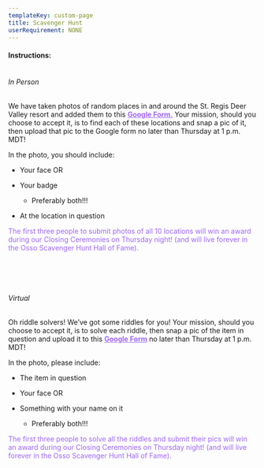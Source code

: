 ```yaml
---
templateKey: custom-page
title: Scavenger Hunt
userRequirement: NONE
---
```

#### Instructions:

###### <br>In Person

We have taken photos of random places in and around the St. Regis Deer Valley resort and added them to this <a href="https://forms.gle/AgQcTkTp6DEL24gJ6" target="_blank" style="color: #9e66ff">**Google Form.**</a> Your mission, should you choose to accept it, is to find each of these locations and snap a pic of it, then upload that pic to the Google form no later than Thursday at 1 p.m. MDT!

In the photo, you should include:

* Your face OR
* Your badge

  * Preferably both!!!
* At the location in question

<paragraph style="color: #9e66ff">The first three people to submit photos of all 10 locations will win an award during our Closing Ceremonies on Thursday night! (and will live forever in the Osso Scavenger Hunt Hall of Fame).</p>

<br>

###### <br><br>Virtual

Oh riddle solvers! We’ve got some riddles for you! Your mission, should you choose to accept it, is to solve each riddle, then snap a pic of the item in question and upload it to this <a href="https://forms.gle/Q9EnWxQEK6bsgGtK9" target="_blank" style="color: #9e66ff">**Google Form**</a> no later than Thursday at 1 p.m. MDT!

In the photo, please include:

* The item in question
* Your face OR
* Something with your name on it

  * Preferably both!!!

<paragraph style="color: #9e66ff">The first three people to solve all the riddles and submit their pics will win an award during our Closing Ceremonies on Thursday night! (and will live forever in the Osso Scavenger Hunt Hall of Fame).</p>